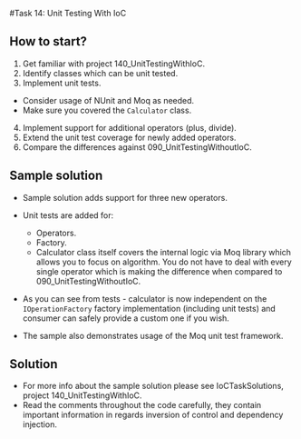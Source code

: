 #Task 14: Unit Testing With IoC

## How to start?

1. Get familiar with project 140_UnitTestingWithIoC.
2. Identify classes which can be unit tested.
3. Implement unit tests.
  * Consider usage of NUnit and Moq as needed.
  * Make sure you covered the ```Calculator``` class.
4. Implement support for additional operators (plus, divide).
5. Extend the unit test coverage for newly added operators.
6. Compare the differences against 090_UnitTestingWithoutIoC.

## Sample solution

* Sample solution adds support for three new operators.
* Unit tests are added for:
  * Operators.
  * Factory.
  * Calculator class itself covers the internal logic via Moq library which
    allows you to focus on algorithm. You do not have to deal with every 
    single operator which is making the difference when compared to 
    090_UnitTestingWithoutIoC.
* As you can see from tests - calculator is now independent on the 
  ```IOperationFactory``` factory implementation (including unit tests) and
  consumer can safely provide a custom one if you wish.
  
* The sample also demonstrates usage of the Moq unit test framework.

## Solution

* For more info about the sample solution please see IoCTaskSolutions, project 
  140_UnitTestingWithIoC.
* Read the comments throughout the code carefully, they contain important 
  information in regards inversion of control and dependency injection.
